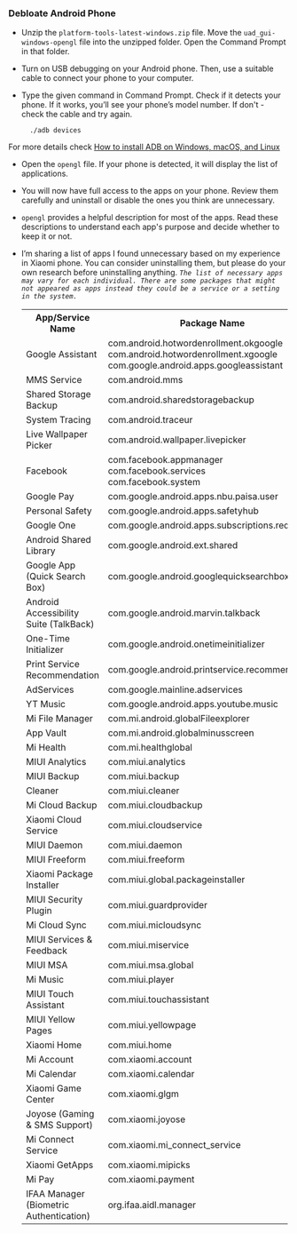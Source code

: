 ### Debloate Android Phone
- Unzip the `platform-tools-latest-windows.zip` file. Move the `uad_gui-windows-opengl` file into the unzipped folder. Open the Command Prompt in that folder.
- Turn on USB debugging on your Android phone. Then, use a suitable cable to connect your phone to your computer.
- Type the given command in Command Prompt. Check if it detects your phone. If it works, you’ll see your phone’s model number. If don't - check the cable and try again.

        ./adb devices

For more details check [How to install ADB on Windows, macOS, and Linux](https://www.xda-developers.com/install-adb-windows-macos-linux/)

- Open the `opengl` file. If your phone is detected, it will display the list of applications.
- You will now have full access to the apps on your phone. Review them carefully and uninstall or disable the ones you think are unnecessary.
- `opengl` provides a helpful description for most of the apps. Read these descriptions to understand each app's purpose and decide whether to keep it or not.
- I’m sharing a list of apps I found unnecessary based on my experience in Xiaomi phone. You can consider uninstalling them, but please do your own research before uninstalling anything. *`The list of necessary apps may vary for each individual. There are some packages that might not appeared as apps instead they could be a service or a setting in the system.`*

    <table>
        <tr>
            <th>App/Service Name</th>
            <th>Package Name</th>
        </tr>
        <tr>
            <td>Google Assistant</td>
            <td>com.android.hotwordenrollment.okgoogle<br>com.android.hotwordenrollment.xgoogle<br>com.google.android.apps.googleassistant</td>
        </tr>
        <tr>
            <td>MMS Service</td>
            <td>com.android.mms</td>
        </tr>
        <tr>
            <td>Shared Storage Backup</td>
            <td>com.android.sharedstoragebackup</td>
        </tr>
        <tr>
            <td>System Tracing</td>
            <td>com.android.traceur</td>
        </tr>
        <tr>
            <td>Live Wallpaper Picker</td>
            <td>com.android.wallpaper.livepicker</td>
        </tr>
        <tr>
            <td>Facebook</td>
            <td>com.facebook.appmanager<br>com.facebook.services<br>com.facebook.system</td>
        </tr>
        <tr>
            <td>Google Pay</td>
            <td>com.google.android.apps.nbu.paisa.user</td>
        </tr>
        <tr>
            <td>Personal Safety</td>
            <td>com.google.android.apps.safetyhub</td>
        </tr>
        <tr>
            <td>Google One</td>
            <td>com.google.android.apps.subscriptions.red</td>
        </tr>
        <tr>
            <td>Android Shared Library</td>
            <td>com.google.android.ext.shared</td>
        </tr>
        <tr>
            <td>Google App (Quick Search Box)</td>
            <td>com.google.android.googlequicksearchbox</td>
        </tr>
        <tr>
            <td>Android Accessibility Suite (TalkBack)</td>
            <td>com.google.android.marvin.talkback</td>
        </tr>
        <tr>
            <td>One-Time Initializer</td>
            <td>com.google.android.onetimeinitializer</td>
        </tr>
        <tr>
            <td>Print Service Recommendation</td>
            <td>com.google.android.printservice.recommendation</td>
        </tr>
        <tr>
            <td>AdServices</td>
            <td>com.google.mainline.adservices</td>
        </tr>
        <tr>
            <td>YT Music</td>
            <td>com.google.android.apps.youtube.music</td>
        </tr>
        <tr>
            <td>Mi File Manager</td>
            <td>com.mi.android.globalFileexplorer</td>
        </tr>
        <tr>
            <td>App Vault</td>
            <td>com.mi.android.globalminusscreen</td>
        </tr>
        <tr>
            <td>Mi Health</td>
            <td>com.mi.healthglobal</td>
        </tr>
        <tr>
            <td>MIUI Analytics</td>
            <td>com.miui.analytics</td>
        </tr>
        <tr>
            <td>MIUI Backup</td>
            <td>com.miui.backup</td>
        </tr>
        <tr>
            <td>Cleaner</td>
            <td>com.miui.cleaner</td>
        </tr>
        <tr>
            <td>Mi Cloud Backup</td>
            <td>com.miui.cloudbackup</td>
        </tr>
        <tr>
            <td>Xiaomi Cloud Service</td>
            <td>com.miui.cloudservice</td>
        </tr>
        <tr>
            <td>MIUI Daemon</td>
            <td>com.miui.daemon</td>
        </tr>
        <tr>
            <td>MIUI Freeform</td>
            <td>com.miui.freeform</td>
        </tr>
        <tr>
            <td>Xiaomi Package Installer</td>
            <td>com.miui.global.packageinstaller</td>
        </tr>
        <tr>
            <td>MIUI Security Plugin</td>
            <td>com.miui.guardprovider</td>
        </tr>
        <tr>
            <td>Mi Cloud Sync</td>
            <td>com.miui.micloudsync</td>
        </tr>
        <tr>
            <td>MIUI Services & Feedback</td>
            <td>com.miui.miservice</td>
        </tr>
        <tr>
            <td>MIUI MSA</td>
            <td>com.miui.msa.global</td>
        </tr>
        <tr>
            <td>Mi Music</td>
            <td>com.miui.player</td>
        </tr>
        <tr>
            <td>MIUI Touch Assistant</td>
            <td>com.miui.touchassistant</td>
        </tr>
        <tr>
            <td>MIUI Yellow Pages</td>
            <td>com.miui.yellowpage</td>
        </tr>
        <tr>
            <td>Xiaomi Home</td>
            <td>com.miui.home</td>
        </tr>
        <tr>
            <td>Mi Account</td>
            <td>com.xiaomi.account</td>
        </tr>
        <tr>
            <td>Mi Calendar</td>
            <td>com.xiaomi.calendar</td>
        </tr>
        <tr>
            <td>Xiaomi Game Center</td>
            <td>com.xiaomi.glgm</td>
        </tr>
        <tr>
            <td>Joyose (Gaming & SMS Support)</td>
            <td>com.xiaomi.joyose</td>
        </tr>
        <tr>
            <td>Mi Connect Service</td>
            <td>com.xiaomi.mi_connect_service</td>
        </tr>
        <tr>
            <td>Xiaomi GetApps</td>
            <td>com.xiaomi.mipicks</td>
        </tr>
        <tr>
            <td>Mi Pay</td>
            <td>com.xiaomi.payment</td>
        </tr>
        <tr>
            <td>IFAA Manager (Biometric Authentication)</td>
            <td>org.ifaa.aidl.manager</td>
        </tr>
    </table>
